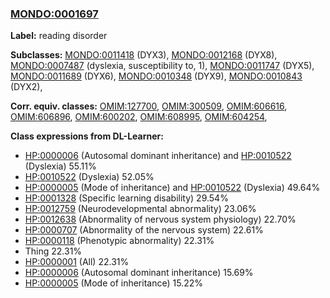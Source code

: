 
### [MONDO:0001697](http://purl.obolibrary.org/obo/MONDO_0001697)
**Label:** reading disorder

**Subclasses:** [MONDO:0011418](http://purl.obolibrary.org/obo/MONDO_0011418) (DYX3), [MONDO:0012168](http://purl.obolibrary.org/obo/MONDO_0012168) (DYX8), [MONDO:0007487](http://purl.obolibrary.org/obo/MONDO_0007487) (dyslexia, susceptibility to, 1), [MONDO:0011747](http://purl.obolibrary.org/obo/MONDO_0011747) (DYX5), [MONDO:0011689](http://purl.obolibrary.org/obo/MONDO_0011689) (DYX6), [MONDO:0010348](http://purl.obolibrary.org/obo/MONDO_0010348) (DYX9), [MONDO:0010843](http://purl.obolibrary.org/obo/MONDO_0010843) (DYX2), 

**Corr. equiv. classes:** [OMIM:127700](http://purl.obolibrary.org/obo/OMIM_127700), [OMIM:300509](http://purl.obolibrary.org/obo/OMIM_300509), [OMIM:606616](http://purl.obolibrary.org/obo/OMIM_606616), [OMIM:606896](http://purl.obolibrary.org/obo/OMIM_606896), [OMIM:600202](http://purl.obolibrary.org/obo/OMIM_600202), [OMIM:608995](http://purl.obolibrary.org/obo/OMIM_608995), [OMIM:604254](http://purl.obolibrary.org/obo/OMIM_604254), 

**Class expressions from DL-Learner:**

- [HP:0000006](http://purl.obolibrary.org/obo/HP_0000006) (Autosomal dominant inheritance) and [HP:0010522](http://purl.obolibrary.org/obo/HP_0010522) (Dyslexia) 55.11%
- [HP:0010522](http://purl.obolibrary.org/obo/HP_0010522) (Dyslexia) 52.05%
- [HP:0000005](http://purl.obolibrary.org/obo/HP_0000005) (Mode of inheritance) and [HP:0010522](http://purl.obolibrary.org/obo/HP_0010522) (Dyslexia) 49.64%
- [HP:0001328](http://purl.obolibrary.org/obo/HP_0001328) (Specific learning disability) 29.54%
- [HP:0012759](http://purl.obolibrary.org/obo/HP_0012759) (Neurodevelopmental abnormality) 23.06%
- [HP:0012638](http://purl.obolibrary.org/obo/HP_0012638) (Abnormality of nervous system physiology) 22.70%
- [HP:0000707](http://purl.obolibrary.org/obo/HP_0000707) (Abnormality of the nervous system) 22.61%
- [HP:0000118](http://purl.obolibrary.org/obo/HP_0000118) (Phenotypic abnormality) 22.31%
- Thing 22.31%
- [HP:0000001](http://purl.obolibrary.org/obo/HP_0000001) (All) 22.31%
- [HP:0000006](http://purl.obolibrary.org/obo/HP_0000006) (Autosomal dominant inheritance) 15.69%
- [HP:0000005](http://purl.obolibrary.org/obo/HP_0000005) (Mode of inheritance) 15.22%


